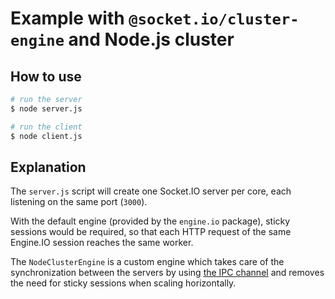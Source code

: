 # Example with `@socket.io/cluster-engine` and Node.js cluster

## How to use

```bash
# run the server
$ node server.js

# run the client
$ node client.js
```

## Explanation

The `server.js` script will create one Socket.IO server per core, each listening on the same port (`3000`).

With the default engine (provided by the `engine.io` package), sticky sessions would be required, so that each HTTP request of the same Engine.IO session reaches the same worker.

The `NodeClusterEngine` is a custom engine which takes care of the synchronization between the servers by using [the IPC channel](https://nodejs.org/api/cluster.html#workersendmessage-sendhandle-options-callback) and removes the need for sticky sessions when scaling horizontally.
